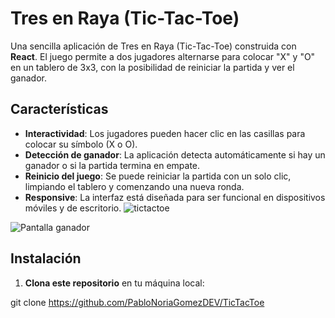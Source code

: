 # Tres en Raya (Tic-Tac-Toe)

Una sencilla aplicación de Tres en Raya (Tic-Tac-Toe) construida con **React**. El juego permite a dos jugadores alternarse para colocar "X" y "O" en un tablero de 3x3, con la posibilidad de reiniciar la partida y ver el ganador.

## Características

- **Interactividad**: Los jugadores pueden hacer clic en las casillas para colocar su símbolo (X o O).
- **Detección de ganador**: La aplicación detecta automáticamente si hay un ganador o si la partida termina en empate.
- **Reinicio del juego**: Se puede reiniciar la partida con un solo clic, limpiando el tablero y comenzando una nueva ronda.
- **Responsive**: La interfaz está diseñada para ser funcional en dispositivos móviles y de escritorio.
![tictactoe](https://github.com/user-attachments/assets/098386d0-336b-4e78-9d43-ba0053cf756b)

![Pantalla ganador](https://github.com/user-attachments/assets/13a11b7c-3179-4a0c-897b-b3cf06684d55)

## Instalación

1. **Clona este repositorio** en tu máquina local:

 git clone https://github.com/PabloNoriaGomezDEV/TicTacToe
 

